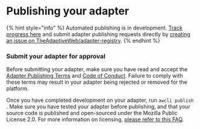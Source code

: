 # Publishing your adapter

{% hint style="info" %}
Automated publishing is in development. [Track progress here](https://github.com/TheAdaptiveWeb/AdaptiveWeb-CLI/issues/6) and submit adapter publishing requests directly by [creating an issue on TheAdaptiveWeb/adapter-registry](https://github.com/TheAdaptiveWeb/adapter-registry/issues).
{% endhint %}

### Submit your adapter for approval

Before submitting your adapter, make sure you have read and accept the [Adapter Publishing Terms](../contributing/adapter-publishing-terms.md) and [Code of Conduct](../contributing/code-of-conduct.md). Failure to comply with these terms may result in your adapter being rejected or removed for the platform.

Once you have completed development on your adapter, run `awcli publish` . Make sure you have tested your adapter before publishing, and that your source code is published and open-sourced under the Mozilla Public License 2.0. For more information on licensing, [please refer to this FAQ](../misc/frequently-asked-questions-faqs.md#do-my-adapters-have-to-be-licensed-under-a-specific-license).

